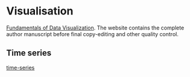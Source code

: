 # Visualisation

[Fundamentals of Data Visualization](https://clauswilke.com/dataviz/). The website contains the complete author manuscript before final copy-editing and other quality control.

## Time series

[time-series](https://clauswilke.com/dataviz/time-series.html)
